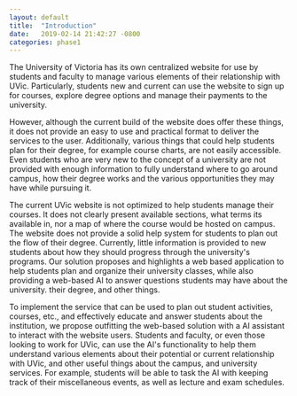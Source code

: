```yaml
---
layout: default
title:  "Introduction"
date:   2019-02-14 21:42:27 -0800
categories: phase1
---
```


The University of Victoria has its own centralized website for use by students and faculty to manage various elements of their relationship with UVic. Particularly, students new and current can use the website to sign up for courses, explore degree options and manage their payments to the university.

However, although the current build of the website does offer these things, it does not provide an easy to use and practical format to deliver the services to the user. Additionally, various things that could help students plan for their degree, for example course charts, are not easily accessible. Even students who are very new to the concept of a university are not provided with enough information to fully understand where to go around campus, how their degree works and the various opportunities they may have while pursuing it.

The current UVic website is not optimized to help students manage their courses. It does not clearly present available sections, what terms its available in, nor a map of where the course would be hosted on campus. The website does not provide a solid help system for students to plan out the flow of their degree. Currently, little information is provided to new students about how they should progress through the university's programs. Our solution proposes and highlights a web based application to help students plan and organize their university classes, while also providing a web-based AI to answer questions students may have about the university. their degree, and other things.

To implement the service that can be used to plan out student activities, courses, etc., and effectively educate and answer students about the institution, we propose outfitting the web-based solution with a AI assistant to interact with the website users. Students and faculty, or even those looking to work for UVic, can use the AI's functionality to help them understand various elements about their potential or current relationship with UVic, and other useful things about the campus, and university services. For example, students will be able to task the AI with keeping track of their miscellaneous events, as well as lecture and exam schedules.

